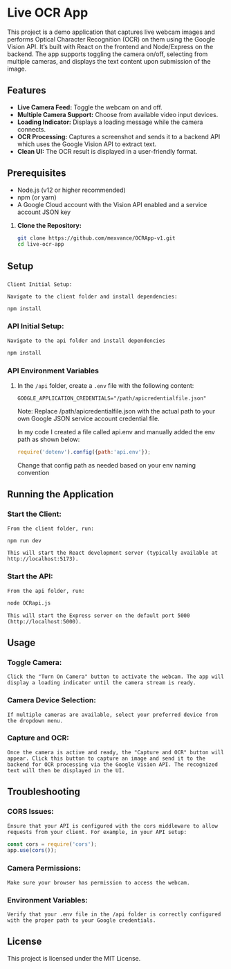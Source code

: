 # Live OCR App

This project is a demo application that captures live webcam images and performs Optical Character Recognition (OCR) on them using the Google Vision API. It’s built with React on the frontend and Node/Express on the backend. The app supports toggling the camera on/off, selecting from multiple cameras, and displays the text content upon submission of the image.

## Features

- **Live Camera Feed:** Toggle the webcam on and off.
- **Multiple Camera Support:** Choose from available video input devices.
- **Loading Indicator:** Displays a loading message while the camera connects.
- **OCR Processing:** Captures a screenshot and sends it to a backend API which uses the Google Vision API to extract text.
- **Clean UI:** The OCR result is displayed in a user-friendly format.

## Prerequisites

- Node.js (v12 or higher recommended)
- npm (or yarn)
- A Google Cloud account with the Vision API enabled and a service account JSON key

1. **Clone the Repository:**

   ```bash
   git clone https://github.com/mexvance/OCRApp-v1.git
   cd live-ocr-app
   ```

## Setup

### 
    Client Initial Setup:

    Navigate to the client folder and install dependencies:

```bash
npm install
```

### API Initial Setup:

    Navigate to the api folder and install dependencies

```bash
npm install
```

### API Environment Variables

1. In the `/api` folder, create a `.env` file with the following content:

   ```env
   GOOGLE_APPLICATION_CREDENTIALS="/path/apicredentialfile.json"
   ```

   Note: Replace /path/apicredentialfile.json with the actual path to your own Google JSON service account credential file.

   In my code I created a file called api.env and manually added the env path as shown below:

   ```javascript
   require('dotenv').config({path:'api.env'});
   ```

   Change that config path as needed based on your env naming convention

## Running the Application

### Start the Client:

    From the client folder, run:

```bash
npm run dev
```

    This will start the React development server (typically available at http://localhost:5173).

### Start the API:

    From the api folder, run:

```bash
node OCRapi.js
```

    This will start the Express server on the default port 5000 (http://localhost:5000).

## Usage

### Toggle Camera:

    Click the "Turn On Camera" button to activate the webcam. The app will display a loading indicator until the camera stream is ready.

### Camera Device Selection:

    If multiple cameras are available, select your preferred device from the dropdown menu.

### Capture and OCR:

    Once the camera is active and ready, the "Capture and OCR" button will appear. Click this button to capture an image and send it to the backend for OCR processing via the Google Vision API. The recognized text will then be displayed in the UI.

## Troubleshooting

### CORS Issues:

    Ensure that your API is configured with the cors middleware to allow requests from your client. For example, in your API setup:

```javascript
const cors = require('cors');
app.use(cors());
```

### Camera Permissions:

    Make sure your browser has permission to access the webcam.

### Environment Variables:

    Verify that your .env file in the /api folder is correctly configured with the proper path to your Google credentials.

## License

This project is licensed under the MIT License.
